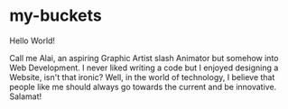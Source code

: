 # my-buckets

Hello World! 

Call me Alai, an aspiring Graphic Artist slash Animator but somehow into Web Development. 
I never liked writing a code but I enjoyed designing a Website, isn't that ironic?
Well, in the world of technology, I believe that people like me should always go towards the current and be innovative. 
Salamat!
